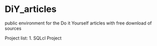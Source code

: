 # DiY_articles
public environment for the Do it Yourself articles with free download of sources

Project list:
    1. SQLcl Project 